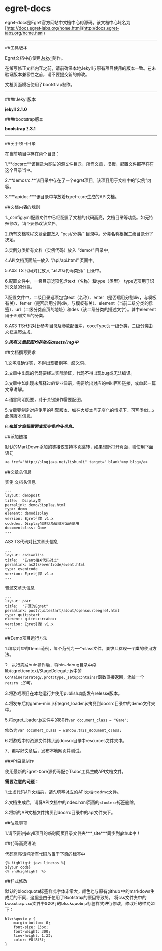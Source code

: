 egret-docs
==========

egret-docs是Egret官方网站中文档中心的源码。该文档中心域名为[http://docs.egret-labs.org/home.html](http://docs.egret-labs.org/home.html)

---

##工具版本

Egret文档中心使用[Jekyll](http://jekyllrb.com/)制作。

在编写修正文档内容之前，请前确保本地Jekyll与原有项目使用的版本一致。在未验证版本兼容性之前，请不要提交新的修改。

文档页面模板使用了bootstrap制作。

---

####Jekyll版本

**jekyll 2.1.0**


####bootstrap版本

**bootstrap 2.3.1**

---

##关于项目目录

在当前项目中存在两个目录：

1.**docsrc:**该目录为网站的源文件目录，所有文章，模板，配置文件都存在在这个目录当中。

2.**demosrc:**该目录中存在了一个egret项目，该项目用于文档中的“实例”内容。

3.***apidoc:***该目录中存放着Egret-core生成的API文档。

##文档内容的规则

1._config.yml配置文件中已经配置了文档的代码高亮，文档目录等功能。如无特殊修改，请不要修改该文件。

2.所有文档教程文章全部放入 “post/分类/” 目录中。分类名称根据二级目录分了决定。

3.实例分类所有文档（实例代码）放入 “demo/” 目录中。

4.API文档页面统一放入 “/api/api.html” 页面中。

5.AS3 TS 代码对比放入 “as2ts/代码类别/” 目录中。

6.配置文件中，一级目录选项包含text（名称）和type（类型），type选项用于识别文章的分类。

7.配置文件中，二级目录选项包含text（名称）、enter（是否启用分割div，与模板有关）、fenter（是否启用分割div，与模板有关）、element（当前二级分类的标签）、url（二级分类首页的地址）和des（该二级分类的描述文字）。其中element用于识别文章的分类。

8.AS3 TS代码对比参考目录及参数配置中，codeType为一级分类，二级分类由文档遍历生成。

9.***所有文章配图均存放在assets/img中***

##文档撰写要求

1.文字准确详实，不得出现错别字，歧义词。

2.文章中出现的代码要经过实际验证，代码不得出现bug或无法编译。

3.文章中如出现未解释过的专业词语，需要给出对应的wiki百科链接，或单起一篇文章讲解。

4.语言简明扼要，对于关键操作需要配图。

5.文章要制定对应使用的引擎版本，如在大版本号无变化的情况下，可写类似`1.x`此类版本信息。

6.***每篇文章都需要填写完整的头信息。***

##添加链接

默认的MarkDown添加的链接仅支持本页跳转，如果想新打开页面，则使用下面语句

`<a href="http://blogjava.net/lishunli" target="_blank">my blog</a>`

##文章头信息

实例 文档头信息

	---
	layout: demopost
	title:  Display类
	permalink: demo/display.html
	type: demo
	element: demodisplay
	version: Egret引擎 v1.x
	codedes: Display创建以及绘图方法的使用
	documentclass: Game
	---
	
AS3 TS代码对比文章头信息

	---
	layout: codeonline
	title:  "Event相关代码对比"
	permalink: as2ts/eventcode/event.html
	type: eventcode
	version: Egret引擎 v1.x
	---
	
普通文章头信息

	---
	layout: post
	title:  "开源的Egret"
	permalink: post/quitestart/about/opensourceegret.html
	type: quitestart
	element: quitestartabout
	version: Egret引擎 v1.x
	---

##Demo项目运行方法

1.编写对应的Demo范例，每个范例为一个class文件，要求只体现一个类的使用方法。

2、执行完成buid操作后，将bin-debug目录中的lib/egret/context/StageDelegate.js中的`ContainerStrategy.prototype._setupContainer`函数直接返回，添加一个`return ;`即可。

3.将游戏项目在本地运行并使用publish功能发布relesse版本。


4.将发布后的game-min.js和egret_loader.js拷贝到docsrc目录中的demo文件夹中。

5.将egret_loader.js文件中的80行`var document_class = "Game";`

修改为`var document_class = window.this_document_class;`

6.将游戏中的资源文件拷贝到docsrc目录中resources文件夹中。

7、编写好文章后，发布本地网页并测试。

##API目录制作

使用最新的Egret-Core源代码配合Tsdoc工具生成API文档文件。

**需要注意的问题：**

1.生成代码API文档前，请先填写对应的API文档readme文件。

2.文档生成后，请将API文档中的index.html页面的`<footer>`标签删除。

3.将新的API文档文件拷贝到docsrc目录中的api文件夹下。

##注意事项

1.请不要讲jekyll项目的临时网页目录文件夹***_site***同步到github中！

##代码高亮语法

代码高亮请吧所有代码放置于下面的标签中

	{% highlight java linenos %}
	${your code}
	{% endhighlight  %}

##样式修改

默认的blockquote标签样式字体非常大，颜色也与原有github 中的markdown生成后的不同。这里是由于使用了Bootstrap的原因导致的。
将css文件夹中的bootstrap.css文件中920行的blockquote p标签样式进行修改。修改后的样式如下：

	blockquote p {
		margin-bottom: 0;
		font-size: 13px;
		font-weight: 300;
		line-height: 1.25;
		color: #8f8f8f;
	}

